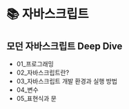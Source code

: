 # 📚 자바스크립트

## 모던 자바스크립트 Deep Dive
* 01_프로그래밍
* 02_자바스크립트란?
* 03_자바스크립트 개발 환경과 실행 방법
* 04_변수
* 05_표현식과 문
